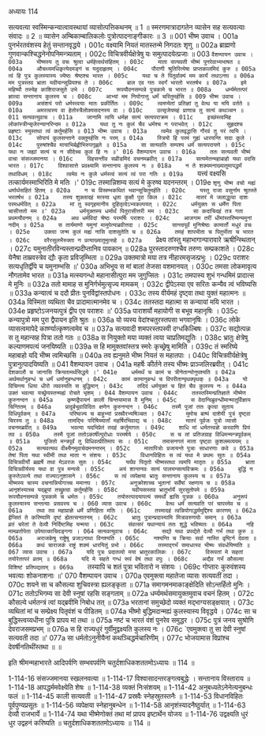अध्यायः 114

सत्यवत्या स्वस्मिन्कन्यात्वावस्थायां व्यासोत्पत्तिकथनम् ॥ 1 ॥ स्मरणमात्रादागतेन व्यासेन सह सत्यवत्याः संवादः ॥ 2 ॥ व्यासेन अम्बिकाम्बालिकलोः पुत्रोत्पादनाङ्गीकारः ॥ 3 ॥
001	भीष्म उवाच ।
001a	पुनर्भरतवंशस्य हेतुं सन्तानवृद्धये ।
001c	वक्ष्यामि नियतं मातस्तन्मे निगदतः शृणु ॥
002a	ब्राह्मणो गुणवान्कश्चिद्धनेनोपनिमन्त्र्यताम् ।
002c	विचित्रवीर्यक्षेत्रेषु यः समुत्पादयेत्प्रजाः ॥
003	`वैशम्पायन उवाच ।
003a	भीष्मस्य तु वचः श्रुत्वा धर्महेत्वर्थसंहितम् ।
003c	माता सत्यवती भीष्मं पुनरेवाभ्यभाषत ॥
004a	औचथ्यमधिकृत्येदमङ्गं च यदुदाहृतम् ।
004c	पौराणी श्रुतिरित्येषा प्राप्तकालमिदं कुरु ॥
005a	त्वं हि पुत्र कुलस्यास्य ज्येष्ठः श्रेष्ठश्च भारत ।
005c	यथा च ते पितुर्वाक्यं मम कार्यं तथाऽनघ ॥
006a	मम पुत्रस्तव भ्राता यवीयान्सुप्रियश्च ते ।
006c	बाल एव गतः स्वर्गं भारतो भरतर्षभ ॥
007a	इमे महिष्यौ तस्येह काशिराजसुते उभे ।
007c	रूपयौवनसम्पन्ने पुत्रकामे च भारत ॥
008a	धर्म्यमेतत्परं ज्ञात्वा सन्तानाय कुलस्य च ।
008c	आभ्यां मम नियोगात्तु धर्मं चरितुमर्हसि ॥
009	भीष्म उवाच ।
009a	असंशयं परो धर्मस्त्वयाः मातः प्रकीर्तितः ।
009c	त्वमप्येतां प्रतिज्ञां तु वेत्थ या मयि वर्तते ॥
010a	अमरत्वस्य वा हेतोस्त्रैलोक्यसदनस्य वा ।
010c	उत्सृजेयमहं प्राणान्न तु सत्यं कथञ्चन ॥
011	सत्यवत्युवाच ।
011a	जानामि त्वयि धर्मज्ञ सत्यं सत्यपराक्रम ।
011c	इच्छंस्त्वमिह लोकांस्त्रीन्सृजेरन्यानरिन्दम ॥
012a	यथा तु नः कुलं चैव धर्मश्च न पराभवेत् ।
012c	सुहृदश्च प्रहृष्टाः स्युस्तथा त्वं कर्तुमर्हसि ॥
013	भीष्म उवाच ।
013a	त्वमेव कुलवृद्धासि गौरवं तु परं त्वयि ।
013c	सोपायं कुलसन्ताने वक्तुमर्हसि नः परम् ॥
014a	स्त्रियो हि परमं गुह्यं धारयन्ति सदा कुले ।
014c	पुरुषांश्चैव मायाभिर्बह्वीभिरुपगृह्णते ॥
015a	सा सत्यवति सम्पश्य धर्मं सत्यपरायणे ।
015c	यथा न जह्यां सत्यं च न सीदेच्च कुलं हि नः ॥'
016	वैशम्पायन उवाच ।
016a	ततः सत्यवती भीष्मं वाचा संसज्जमानया ।
016c	विहसन्तीव सव्रीडमिदं वचनमब्रवीत् ॥
017a	सत्यमेतन्महाबाहो यथा वदसि भारत ।
017c	विश्वासात्ते प्रवक्ष्यामि सन्तानाय कुलस्य नः ॥
018a	न ते शक्यमनाख्यातुमापद्धर्मं तथाविधम् ।
018c	त्वमेव नः कुले धर्मस्त्वं सत्यं त्वं परा गतिः ॥
019a	`यत्त्वं वक्ष्यसि तत्कार्यमस्माभिरिति मे मतिः ।'
019c	तस्मान्निशम्य सत्यं मे कुरुष्व यदनन्तरम् ।
019e	`शृणु भीष्म वचो मह्यं धर्मार्थसहितं हितम् ॥
020a	न च विस्रम्भकथितं भवान्सूचितुमर्हति ।
020c	यस्तु राजा वसुर्नाम श्रुतस्ते भरतर्षभ ॥
021a	तस्य शुक्लादहं मत्स्या धृता कुक्षौ पुरा किल ।
021c	मातरं मे जलाद्धृत्वा दाशः परमधर्मवित् ॥
022a	मां तु स्वगृहमानीय दुहितृत्वेऽभ्यकल्पयत् ।
022c	धर्मयुक्तः स धर्मेण पिता चासीत्ततो मम ॥'
023a	धर्मयुक्तस्य धर्मार्थं पितुरासीत्तरी मम ।
023c	सा कदाचिदहं तत्र गता प्रथमयौवनम् ॥
024a	अथ धर्मविदां श्रेष्ठः परमर्षिः पराशरः ।
024c	आजगाम तरीं धीमांस्तरिष्यन्यमुनां नदीम् ॥
025a	स तार्यमाणो यमुनां मामुपेत्याब्रवीत्तदा ।
025c	सान्त्वपूर्वं मुनिश्रेष्ठः कामार्तो मधुरं वचः ।
025e	उक्त्वा जन्म कुलं मह्यं नासि दाशसुतेति च ॥
026a	तमहं शापभीता च पितुर्भीता च भारत ।
026c	वरैरसुलभैरुक्ता न प्रत्याख्यातुमुत्सहे ॥
027a	`प्रेक्ष्य तांस्तु महाभागान्पारावारे ऋषीन्स्थितान् ।
027c	यमुनातीरविन्यस्तान्प्रदीप्तानिव पावकान् ॥
028a	पुरस्तादरुणश्चैव तरुणः सम्प्रकाशते ।
028c	येनैषा ताम्रवस्त्रेव द्यौः कृता प्रविजृम्भिता ॥
029a	उक्तमात्रो मया तत्र नीहारमसृजत्प्रभुः ।
029c	पराशरः सत्यधृतिर्द्वीपे च यमुनाम्भसि ॥'
030a	अभिभूय स मां बालां तेजसा वशमानयत् ।
030c	तमसा लोकमावृत्य नौगतामेव भारत ॥
031a	मत्स्यगन्धो महानासीत्पुरा मम जुगुप्सितः ।
031c	तमपास्य शुभं गन्धमिमं प्रादात्स मे मुनिः ॥
032a	ततो मामाह स मुनिर्गर्भमुत्सृज्य मामकम् ।
032c	द्वीपेऽस्या एव सरितः कन्यैव त्वं भविष्यसि ॥
033a	कन्यात्वं च ददौ प्रीतः पुनर्विद्वांस्तपोधनः ।
033c	तस्य वीर्यमहं दृष्ट्वा तथा युक्तं महात्मनः ॥
034a	विस्मिता व्यथिता चैव प्रादामात्मानमेव च ।
034c	ततस्तदा महात्मा स कन्यायां मयि भारत ।
034e	प्रहृष्टोऽजनयत्पुत्रं द्वीप एव पराशरः ॥'
035a	पाराशर्यो महायोगी स बभूव महानृषिः ।
035c	कन्यापुत्रो मम पुरा द्वैपायन इति श्रुतः ॥
036a	यो व्यस्य वेदांश्चतुरस्तपसा भगवानृषिः ।
036c	लोके व्यासत्वमापेदे कार्ष्ण्यात्कृष्णत्वमेव च ॥
037a	सत्यवादी शमपरस्तपस्वी दग्धकिल्बिषः ।
037c	सद्योत्पन्नः स तु महान्सह पित्रा ततो गतः ॥
038a	स नियुक्तो मया व्यक्तं त्वया चाप्रतिमद्युतिः ।
038c	भ्रातुः क्षेत्रेषु कल्याणमपत्यं जनयिष्यति ॥
039a	स हि मामुक्तवांस्तत्र स्मरेः कृच्छ्रेषु मामिति ।
039c	तं स्मरिष्ये महाबाहो यदि भीष्म त्वमिच्छसि ॥
040a	तव ह्यनुमते भीष्म नियतं स महातपाः ।
040c	विचित्रवीर्यक्षेत्रेषु पुत्रानुत्पादयिष्यति ॥
041	वैशम्पायन उवाच ।
041a	महर्षेः कीर्तने तस्य भीष्मः प्राञ्जलिरब्रवीत् ।
041c	`देशकालौ च जानासि क्रियतामर्थसिद्धये ।'
041e	धर्ममर्थं च कामं च त्रीनेतान्योनुपश्यति ॥
042a	अर्थमर्थानुबन्धं च धर्मं धर्मानुबन्धनम् ।
042c	कामं कामानुबन्धं च विपरीतान्पृथक्पृथक् ॥
043a	यो विचिन्त्य धिया धीरो व्यवस्यति स बुद्धिमान् ।
043c	तदिदं धर्मयुक्तं च हितं चैव कुलस्य नः ॥
044a	उक्तं भवत्या यच्छ्रेयस्तन्मह्यं रोचते भृशम् ।
044	वैशम्पायन उवाच ।
044c	ततस्तस्मिन्प्रतिज्ञाते भीष्मेण कुरुनन्दन ॥
045a	कृष्णद्वैपायनं काली चिन्तयामास वै मुनिम् ।
045c	स वेदान्विब्रुवन्धीमान्मातुर्विज्ञाय चिन्तितम् ॥
046a	प्रादुर्बभूवाविदितः क्षणेन कुरुनन्दन ।
046c	तस्मै पूजां ततः कृत्वा सुताय विधिपूर्वकम् ॥
047a	परिष्वज्य च बाहुभ्यां प्रस्रवैरभ्यषिञ्चत ।
047c	मुमोच बाष्पं दाशेयी पुत्रं दृष्ट्वा चिरस्य तु ॥
048a	तामद्भिः परिषिच्यार्तां महर्षिरभिवाद्य च ।
048c	मातरं पूर्वजः पुत्रो व्यासो वचनमब्रवीत् ॥
049a	भवत्या यदभिप्रेतं तदहं कर्तुमागतः ।
049c	शाधि मां धर्मतत्त्वज्ञे करवाणि प्रियं तव ॥
050a	तस्मै पूजां ततोऽकार्षीत्पुरोधाः परमर्षये ।
050c	स च तां प्रतिजग्राह विधिमन्मन्त्रपूर्वकम् ॥
051a	पूजितो मन्त्रपूर्वं तु विधिवत्प्रीतिमाप सः ।
051c	तमासनगतं माता पृष्ट्वा कुशलमव्ययम् ॥
052a	सत्यवत्यथ वीक्ष्यैनमुवाचेदमनन्तरम् ।
052c	मातापित्रोः प्रजायन्ते पुत्राः साधारणाः कवे ॥
053a	तेषां पिता यथा स्वीमी तथा माता न संशयः ।
053c	विधानविहितः स त्वं यथा मे प्रथमः सुतः ॥
054a	विचित्रवीर्यो ब्रह्मर्षे तथा मेऽवरजः सुतः ।
054c	यथैव पितृतो भीष्मस्तथा त्वमपि मातृतः ॥
055a	भ्राता विचित्रवीर्यस्य यथा वा पुत्र मन्यसे ।
055c	अयं शान्तनवः सत्यं पालयन्सत्यविक्रमः ॥
056a	बुद्धिं न कुरुतेऽपत्ये तथा राज्याऽनुशासने ।
056c	स त्वं व्यपेक्षया भ्रातुः सन्तानाय कुलस्य च ॥
057a	भीष्मस्य चास्य वचनान्नियोगाच्च ममानघ ।
057c	अनुक्रोशाच्च भूतानां सर्वेषां रक्षणाय च ॥
058a	आनृशंस्याच्च यद्ब्रूयां तच्छ्रुत्वा कर्तुमर्हसि ।
058c	यवीयसस्तव भ्रातुर्भार्ये सुरसुतोपमे ॥
059a	रूपयौवनसम्पन्ने पुत्रकामे च धर्मतः ।
059c	तयोरुत्पादयापत्यं समर्थो ह्यसि पुत्रक ॥
060a	अनुरूपं कुलस्यास्य सन्तत्याः प्रसवस्य च ।
060	व्यास उवाच ।
060c	वेत्थ धर्मं सत्यवति परं चापरमेव च ॥
061a	तथा तव महाप्राज्ञे धर्मे प्रणिहिता मतिः ।
061c	तस्मादहं त्वन्नियोगाद्धर्ममुद्दिश्य कारणम् ॥
062a	ईप्सितं ते करिष्यामि दृष्टं ह्येतत्सनातनम् ।
062c	भ्रातुः पुत्रान्प्रदास्यामि मित्रावरुणयोः समान् ॥
063a	व्रतं चरेतां ते देव्यौ निर्दिष्टमिह यन्मया ।
063c	संवत्सरं यथान्यायं ततः शुद्धे भविष्यतः ॥
064a	नहि मामव्रतोपेता उपेयात्काचिदङ्गना ।
064	सत्यवत्युवाच ।
064c	सद्यो यथा प्रपद्येते देव्यौ गर्भं तथा कुरु ॥
065a	अराजकेषु राष्ट्रेषु प्रजाऽनाथा विनश्यति ।
065c	नश्यन्ति च क्रियाः सर्वा नास्ति वृष्टिर्न देवता ॥
066a	कथं चाराजकं राष्ट्रं शक्यं धारयितुं प्रभो ।
066c	तस्माद्गर्भं समाधत्स्व भीष्मः संवर्धयिष्यति ॥
067	व्यास उवाच ।
067a	यदि पुत्रः प्रदातव्यो मया भ्रातुरकालिकः ।
067c	विरूपतां मे सहतां तयोरेतत्परं व्रतम् ॥
068a	यदि मे सहते गन्धं रूपं वेषं तथा वपुः ।
068c	अद्यैव गर्भं कौसल्या विशिष्टं प्रतिपद्यताम् ॥
069a	`तस्यापि च शतं पुत्रा भवितारो न संशयः ।
069c	गोप्तारः कुरुवंशस्य भवत्याः शोकनाशनाः ॥'
070	वैशम्पायन उवाच ।
070a	एवमुक्त्वा महातेजा व्यासः सत्यवतीं तदा ।
070c	शयने सा च कौसल्या शुचिवस्त्रा ह्यलङ्कृता ॥
071a	समागमनमाकाङ्क्षेदिति सोऽन्तर्हितो मुनिः ।
071c	ततोऽभिगम्य सा देवी स्नुषां रहसि सङ्गताम् ॥
072a	धर्म्यमर्थसमायुक्तमुवाच वचनं हितम् ।
072c	कौसल्ये धर्मतन्त्रं त्वां यद्ब्रवीमि निबोध तत् ॥
073a	भरतानां समुच्छेदो व्यक्तं मद्भाग्यसङ्क्षयात् ।
073c	व्यथितां मां च सम्प्रेक्ष्य पितृवंशं च पीडितम् ॥
074a	भीष्मो बुद्धिमदान्मह्यं कुलस्यास्य विवृद्धये ।
074c	सा च बुद्धिस्त्वय्यधीना पुत्रि प्रापय मां तथा ॥
075a	नष्टं च भारतं वंशं पुनरेव समुद्धर ।
075c	पुत्रं जनय सुश्रोणि देवराजसमप्रभम् ॥
076a	स हि राज्यधुरं गुर्वीमुद्वक्ष्यति कुलस्य नः ।
076c	`एवमुक्त्वा तु सा देवी स्नुषां सत्यवती तदा ॥'
077a	सा धर्मतोऽनुनीयैनां कथञ्चिद्धर्मचारिणीम् ।
077c	भोजयामास विप्रांश्च देवर्षीनतिथींस्तथा ॥ ॥

इति श्रीमन्महाभारते आदिपर्वणि सम्भवपर्वणि चतुर्दशाधिकशततमोऽध्यायः ॥ 114 ॥

1-114-16 संसज्जमानया स्खलनवत्या ॥ 1-114-17 विश्वासादन्तरङ्गत्वबुद्धेः । सन्तानाय विस्ताराय ॥ 1-114-18 आपद्धर्ममवेक्ष्येति शेषः ॥ 1-114-38 व्यक्तं निःसंशयम् ॥ 1-114-42 अनुबध्यतेऽनेनेत्यनुबन्धः फलं ॥ 1-114-45 काली सत्यवती ॥ 1-114-47 प्रस्रवैः स्नेहस्रुतस्तनैः ॥ 1-114-53 विधानविहितः पूर्वपुण्यप्रसूतः ॥ 1-114-56 व्यपेक्षया स्नेहानुबन्धेन ॥ 1-114-58 आनृशंस्यादनैष्ठुर्यात् ॥ 1-114-63 देव्यौ राजभार्ये ॥ 1-114-74 यथा भीष्मेणोक्तं तथा मां प्रापय इष्टार्थेन योजय ॥ 1-114-76 उद्वक्ष्यति धुरं धुर उद्वहनं करिष्यति ॥ चतुर्दशाधिकशततमोऽध्यायः ॥ 114 ॥
